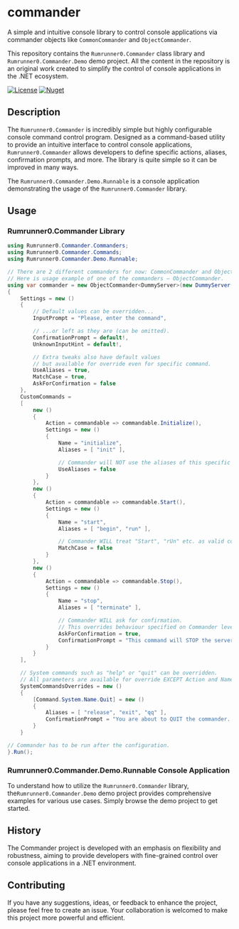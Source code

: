 # commander
A simple and intuitive console library to control console applications via commander objects like `CommonCommander` and `ObjectCommander`.

This repository contains the `Rumrunner0.Commander` class library and `Rumrunner0.Commander.Demo` demo project. All the content in the repository is an original work created to simplify the control of console applications in the .NET ecosystem.

[![License](https://img.shields.io/github/license/rumrunner0/commander?label=license)](https://github.com/rumrunner0/commander/blob/main/LICENSE)
[![Nuget](https://img.shields.io/nuget/v/Rumrunner0.Commander?label=nuget)](https://www.nuget.org/packages/Rumrunner0.Commander)

## Description
The `Rumrunner0.Commander` is incredibly simple but highly configurable console command control program. Designed as a command-based utility to provide an intuitive interface to control console applications, `Rumrunner0.Commander` allows developers to define specific actions, aliases, confirmation prompts, and more. The library is quite simple so it can be improved in many ways.

The `Rumrunner0.Commander.Demo.Runnable` is a console application demonstrating the usage of the `Rumrunner0.Commander` library.

## Usage

### Rumrunner0.Commander Library
```csharp
using Rumrunner0.Commander.Commanders;
using Rumrunner0.Commander.Commands;
using Rumrunner0.Commander.Demo.Runnable;

// There are 2 different commanders for now: CommonCommander and ObjectCommander.
// Here is usage example of one of the commanders – ObjectCommander.
using var commander = new ObjectCommander<DummyServer>(new DummyServer())
{
    Settings = new ()
    {
        // Default values can be overridden...
        InputPrompt = "Please, enter the command",

        // ...or left as they are (can be omitted).
        ConfirmationPrompt = default!,
        UnknownInputHint = default!,

        // Extra tweaks also have default values
        // but available for override even for specific command.
        UseAliases = true,
        MatchCase = true,
        AskForConfirmation = false
    },
    CustomCommands =
    [
        new ()
        {
            Action = commandable => commandable.Initialize(),
            Settings = new ()
            {
                Name = "initialize",
                Aliases = [ "init" ],

                // Commander will NOT use the aliases of this specific command.
                UseAliases = false
            }
        },
        new ()
        {
            Action = commandable => commandable.Start(),
            Settings = new ()
            {
                Name = "start",
                Aliases = [ "begin", "run" ],

                // Commander WILL treat "Start", "rUn" etc. as valid command names.
                MatchCase = false
            }
        },
        new ()
        {
            Action = commandable => commandable.Stop(),
            Settings = new ()
            {
                Name = "stop",
                Aliases = [ "terminate" ],

                // Commander WILL ask for confirmation.
                // This overrides behaviour specified on Commander level.
                AskForConfirmation = true,
                ConfirmationPrompt = "This command will STOP the server. Are you sure?"
            }
        }
    ],

    // System commands such as "help" or "quit" can be overridden.
    // All parameters are available for override EXCEPT Action and Name.
    SystemCommandsOverrides = new ()
    {
        [Command.System.Name.Quit] = new ()
        {
            Aliases = [ "release", "exit", "qq" ],
            ConfirmationPrompt = "You are about to QUIT the commander. Are you sure?"
        }
    }

// Commander has to be run after the configuration.
}.Run();
```

### Rumrunner0.Commander.Demo.Runnable Console Application
To understand how to utilize the `Rumrunner0.Commander` library, the`Rumrunner0.Commander.Demo` demo project provides comprehensive examples for various use cases. Simply browse the demo project to get started.

## History
The Commander project is developed with an emphasis on flexibility and robustness, aiming to provide developers with fine-grained control over console applications in a .NET environment.

## Contributing
If you have any suggestions, ideas, or feedback to enhance the project, please feel free to create an issue. Your collaboration is welcomed to make this project more powerful and efficient.